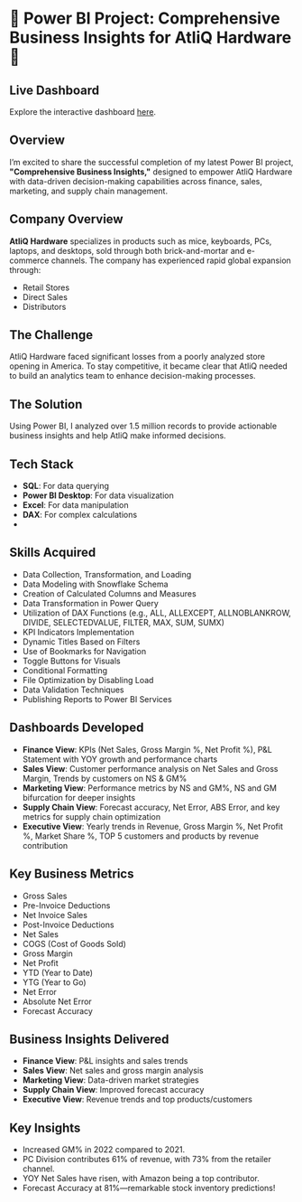 # 🚀 Power BI Project: Comprehensive Business Insights for AtliQ Hardware 🚀
## Live Dashboard

Explore the interactive dashboard [here]([https://lnkd.in/dSx6BCV9](https://app.powerbi.com/view?r=eyJrIjoiYjY5NGEyNjAtM2YxYS00ZWU1LTg5MjMtMTg2NDdkYTVjNGU1IiwidCI6ImM2ZTU0OWIzLTVmNDUtNDAzMi1hYWU5LWQ0MjQ0ZGM1YjJjNCJ9)).

## Overview

I’m excited to share the successful completion of my latest Power BI project, **"Comprehensive Business Insights,"** designed to empower AtliQ Hardware with data-driven decision-making capabilities across finance, sales, marketing, and supply chain management.

## Company Overview

**AtliQ Hardware** specializes in products such as mice, keyboards, PCs, laptops, and desktops, sold through both brick-and-mortar and e-commerce channels. The company has experienced rapid global expansion through:
- Retail Stores
- Direct Sales
- Distributors

## The Challenge

AtliQ Hardware faced significant losses from a poorly analyzed store opening in America. To stay competitive, it became clear that AtliQ needed to build an analytics team to enhance decision-making processes.

## The Solution

Using Power BI, I analyzed over 1.5 million records to provide actionable business insights and help AtliQ make informed decisions.

## Tech Stack

- **SQL**: For data querying
- **Power BI Desktop**: For data visualization
- **Excel**: For data manipulation
- **DAX**: For complex calculations
- 
## Skills Acquired

- Data Collection, Transformation, and Loading
- Data Modeling with Snowflake Schema
- Creation of Calculated Columns and Measures
- Data Transformation in Power Query
- Utilization of DAX Functions (e.g., ALL, ALLEXCEPT, ALLNOBLANKROW, DIVIDE, SELECTEDVALUE, FILTER, MAX, SUM, SUMX)
- KPI Indicators Implementation
- Dynamic Titles Based on Filters
- Use of Bookmarks for Navigation
- Toggle Buttons for Visuals
- Conditional Formatting
- File Optimization by Disabling Load
- Data Validation Techniques
- Publishing Reports to Power BI Services

## Dashboards Developed

- **Finance View**: KPIs (Net Sales, Gross Margin %, Net Profit %), P&L Statement with YOY growth and performance charts
- **Sales View**: Customer performance analysis on Net Sales and Gross Margin, Trends by customers on NS & GM%
- **Marketing View**: Performance metrics by NS and GM%, NS and GM bifurcation for deeper insights
- **Supply Chain View**: Forecast accuracy, Net Error, ABS Error, and key metrics for supply chain optimization
- **Executive View**: Yearly trends in Revenue, Gross Margin %, Net Profit %, Market Share %, TOP 5 customers and products by revenue contribution

## Key Business Metrics

- Gross Sales
- Pre-Invoice Deductions
- Net Invoice Sales
- Post-Invoice Deductions
- Net Sales
- COGS (Cost of Goods Sold)
- Gross Margin
- Net Profit
- YTD (Year to Date)
- YTG (Year to Go)
- Net Error
- Absolute Net Error
- Forecast Accuracy

## Business Insights Delivered

- **Finance View**: P&L insights and sales trends
- **Sales View**: Net sales and gross margin analysis
- **Marketing View**: Data-driven market strategies
- **Supply Chain View**: Improved forecast accuracy
- **Executive View**: Revenue trends and top products/customers

## Key Insights

- Increased GM% in 2022 compared to 2021.
- PC Division contributes 61% of revenue, with 73% from the retailer channel.
- YOY Net Sales have risen, with Amazon being a top contributor.
- Forecast Accuracy at 81%—remarkable stock inventory predictions!



